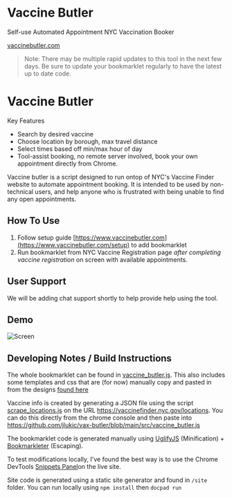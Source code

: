 # Vaccine Butler
Self-use Automated Appointment NYC Vaccination Booker

[vaccinebutler.com](https://www.vaccinebutler.com)

> Note: There may be multiple rapid updates to this tool in the next few days. Be sure to update your bookmarklet regularly to have the latest up to date code.

# Vaccine Butler

Key Features
* Search by desired vaccine
* Choose location by borough, max travel distance
* Select times based off min/max hour of day
* Tool-assist booking, no remote server involved, book your own appointment directly from Chrome.

Vaccine butler is a script designed to run ontop of NYC's Vaccine Finder website to automate appointment booking. It is intended to be used by non-technical users, and help anyone who is frustrated with being unable to find any open appointments. 

## How To Use

1) Follow setup guide [https://www.vaccinebutler.com](https://www.vaccinebutler.com/setup) to add bookmarklet
2) Run bookmarklet from NYC Vaccine Registration page *after completing vaccine registration* on screen with available appointments.

## User Support
We will be adding chat support shortly to help provide help using the tool.

## Demo
![Screen](https://vaccinebutler.com/images/demo.gif)

## Developing Notes / Build Instructions

The whole bookmarklet can be found in [vaccine_butler.js](https://github.com/jlukic/vax-butler/blob/main/src/vaccine_butler.js). This also includes some templates and css that are (for now) manually copy and pasted in from the designs [found here](https://github.com/jlukic/vax-butler/tree/main/src/designs)

Vaccine info is created by generating a JSON file using the script [scrape_locations.js](https://github.com/jlukic/vax-butler/blob/main/src/scrape_locations.js) on the URL https://vaccinefinder.nyc.gov/locations. You can do this directly from the chrome console and then paste into https://github.com/jlukic/vax-butler/blob/main/src/vaccine_butler.js

The bookmarklet code is generated manually using [UglifyJS](https://github.com/mishoo/UglifyJS) (Minification) + [Bookmarkleter](https://chriszarate.github.io/bookmarkleter/) (Escaping).

To test modifications locally, I've found the best way is to use the Chrome DevTools [Snippets Panel](https://developer.chrome.com/docs/devtools/javascript/snippets/)on the live site.

Site code is generated using a static site generator and found in `/site` folder. You can run locally using `npm install` then `docpad run`
